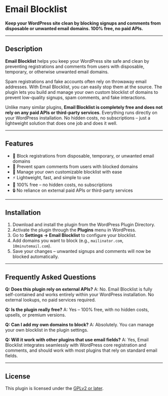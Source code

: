 # Email Blocklist

**Keep your WordPress site clean by blocking signups and comments from disposable or unwanted email domains. 100% free, no paid APIs.**

---

## Description

**Email Blocklist** helps you keep your WordPress site safe and clean by preventing registrations and comments from users with disposable, temporary, or otherwise unwanted email domains.

Spam registrations and fake accounts often rely on throwaway email addresses. With Email Blocklist, you can easily stop them at the source. The plugin lets you build and manage your own custom blocklist of domains to prevent low-quality signups, spam comments, and fake interactions.

Unlike many similar plugins, **Email Blocklist is completely free and does not rely on any paid APIs or third-party services**. Everything runs directly on your WordPress installation. No hidden costs, no subscriptions – just a lightweight solution that does one job and does it well.

---

## Features

- 🚫 Block registrations from disposable, temporary, or unwanted email domains
- 💬 Prevent spam comments from users with blocked domains
- 📝 Manage your own customizable blocklist with ease
- ⚡ Lightweight, fast, and simple to use
- 💯 100% free – no hidden costs, no subscriptions
- 🔒 No reliance on external paid APIs or third-party services

---

## Installation

1. Download and install the plugin from the WordPress Plugin Directory.
2. Activate the plugin through the **Plugins** menu in WordPress.
3. Go to **Settings → Email Blocklist** to configure your blocklist.
4. Add domains you want to block (e.g., `mailinator.com`, `10minutemail.com`).
5. Save your changes – unwanted signups and comments will now be blocked automatically.

---

## Frequently Asked Questions

**Q: Does this plugin rely on external APIs?**
A: No. Email Blocklist is fully self-contained and works entirely within your WordPress installation. No external lookups, no paid services required.

**Q: Is the plugin really free?**
A: Yes – 100% free, with no hidden costs, upsells, or premium versions.

**Q: Can I add my own domains to block?**
A: Absolutely. You can manage your own blocklist in the plugin settings.

**Q: Will it work with other plugins that use email fields?**
A: Yes, Email Blocklist integrates seamlessly with WordPress core registration and comments, and should work with most plugins that rely on standard email fields.

---

## License
This plugin is licensed under the [GPLv2 or later](https://www.gnu.org/licenses/gpl-2.0.html).
